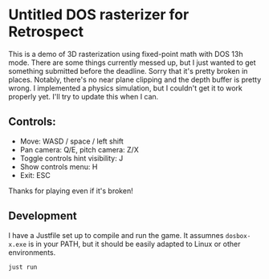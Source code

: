 # Untitled DOS rasterizer for Retrospect

This is a demo of 3D rasterization using fixed-point math with DOS 13h mode.
There are some things currently messed up, but I just wanted to get something submitted before the deadline.
Sorry that it's pretty broken in places. Notably, there's no near plane clipping and the depth buffer is pretty wrong.
I implemented a physics simulation, but I couldn't get it to work properly yet. I'll try to update this when I can.

## Controls:

- Move: WASD / space / left shift
- Pan camera: Q/E, pitch camera: Z/X
- Toggle controls hint visibility: J
- Show controls menu: H
- Exit: ESC

Thanks for playing even if it's broken!

## Development
I have a Justfile set up to compile and run the game. It assumnes `dosbox-x.exe` is in your PATH, but it should be easily adapted to Linux or other environments.
```
just run
```